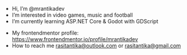 - Hi, I’m @mrantikadev
- I’m interested in video games, music and football
- I’m currently learning  ASP.NET Core & Godot with GDScript
<!--- 💞️ I’m looking to collaborate on ... --->
- My frontendmentor profile: https://www.frontendmentor.io/profile/mrantikadev
- How to reach me rasitantika@outlook.com or rasitantika@gmail.com

<!---
mrantikadev/mrantikadev is a ✨ special ✨ repository because its `README.md` (this file) appears on your GitHub profile.
You can click the Preview link to take a look at your changes.
--->
